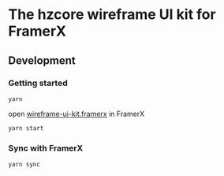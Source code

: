 # The hzcore wireframe UI kit for FramerX

## Development

### Getting started

`yarn`

open [wireframe-ui-kit.framerx](./wireframe-ui-kit.framerx) in FramerX

`yarn start`

### Sync with FramerX

`yarn sync`
